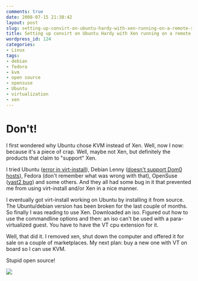 ```yaml
---
comments: true
date: 2008-07-15 21:38:42
layout: post
slug: setting-up-convirt-on-ubuntu-hardy-with-xen-running-on-a-remote-server
title: Setting up convirt on Ubuntu Hardy with Xen running on a remote server
wordpress_id: 124
categories:
- Linux
tags:
- debian
- fedora
- kvm
- open source
- opensuse
- Ubuntu
- virtualization
- xen
---
```


# Don't!


I first wondered why Ubuntu chose KVM instead of Xen. Well, now I now: because it's a piece of crap. Well, maybe not Xen, but definitely the products that claim to "support" Xen.

I tried Ubuntu ([error in virt-install](https://bugs.launchpad.net/ubuntu/+source/virt-manager/+bug/237113)), Debian Lenny ([doesn't support Dom0 hosts](http://bugs.debian.org/cgi-bin/bugreport.cgi?bug=477441)), Fedora (don't remember what was wrong with that), OpenSuse ([yast2 bug](https://bugzilla.novell.com/show_bug.cgi?id=401525)) and some others. And they all had some bug in it that prevented me from using virt-install and/or Xen in a nice manner.

I eventually got virt-install working on Ubuntu by installing it from source. The Ubuntu/debian version has been broken for the last couple of months. So finally I was reading to use Xen. Downloaded an iso. Figured out how to use the commandline options and then: an iso can't be used with a para-virtualized guest. You have to have the VT cpu extension for it.

Well, that did it. I removed xen, shut down the computer and offered it for sale on a couple of marketplaces. My next plan: buy a new one with VT on board so I can use KVM.

Stupid open source!

[![](/images/uploads/2008/07/garfield_computer-275x300.jpg)](/images/uploads/2008/07/garfield_computer.jpg)
